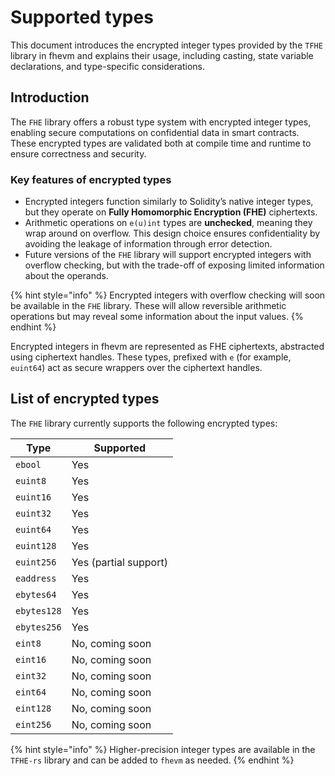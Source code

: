 # Supported types

This document introduces the encrypted integer types provided by the `TFHE` library in fhevm and explains their usage, including casting, state variable declarations, and type-specific considerations.

## Introduction

The `FHE` library offers a robust type system with encrypted integer types, enabling secure computations on confidential data in smart contracts. These encrypted types are validated both at compile time and runtime to ensure correctness and security.

### Key features of encrypted types

- Encrypted integers function similarly to Solidity’s native integer types, but they operate on **Fully Homomorphic Encryption (FHE)** ciphertexts.
- Arithmetic operations on `e(u)int` types are **unchecked**, meaning they wrap around on overflow. This design choice ensures confidentiality by avoiding the leakage of information through error detection.
- Future versions of the `FHE` library will support encrypted integers with overflow checking, but with the trade-off of exposing limited information about the operands.

{% hint style="info" %}
Encrypted integers with overflow checking will soon be available in the `FHE` library. These will allow reversible arithmetic operations but may reveal some information about the input values.
{% endhint %}

Encrypted integers in fhevm are represented as FHE ciphertexts, abstracted using ciphertext handles. These types, prefixed with `e` (for example, `euint64`) act as secure wrappers over the ciphertext handles.

## List of encrypted types

The `FHE` library currently supports the following encrypted types:

| Type        | Supported             |
| ----------- | --------------------- |
| `ebool`     | Yes                   |
| `euint8`    | Yes                   |
| `euint16`   | Yes                   |
| `euint32`   | Yes                   |
| `euint64`   | Yes                   |
| `euint128`  | Yes                   |
| `euint256`  | Yes (partial support) |
| `eaddress`  | Yes                   |
| `ebytes64`  | Yes                   |
| `ebytes128` | Yes                   |
| `ebytes256` | Yes                   |
| `eint8`     | No, coming soon       |
| `eint16`    | No, coming soon       |
| `eint32`    | No, coming soon       |
| `eint64`    | No, coming soon       |
| `eint128`   | No, coming soon       |
| `eint256`   | No, coming soon       |

{% hint style="info" %}
Higher-precision integer types are available in the `TFHE-rs` library and can be added to `fhevm` as needed.
{% endhint %}
